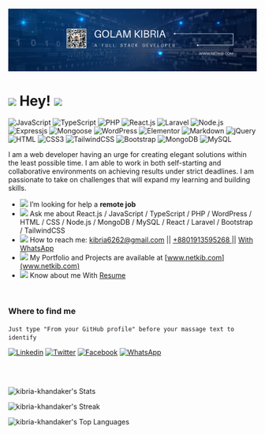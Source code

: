 ![I am Front-End Developer | MERN Stack Developer](https://raw.githubusercontent.com/kibria-khandaker/kibria-khandaker/main/Front-end-developer-MERN-Stack-developer.png)

<!-- ## Hey!, i'm Golam Kibria! 👋 -->

<h1><img src="https://emojis.slackmojis.com/emojis/images/1678165280/64494/trampoline2.gif?1678165280" width="28"/> Hey! <img src="https://emojis.slackmojis.com/emojis/images/1643514441/4229/blob-clap.gif?1643514441" width="28"/> </h1>


![JavaScript](https://img.shields.io/badge/JavaScript-F7DF1E?style=flat-square&logo=javascript&logoColor=black)
![TypeScript](https://img.shields.io/badge/TypeScript-0081CB?style=flat-square&logo=typescript&logoColor=white)
![PHP](https://img.shields.io/badge/PHP-777BB4?style=flat-square&logo=php&logoColor=white)
![React.js](https://img.shields.io/badge/React.js-0081CB?style=flat-square&logo=react&logoColor=61DAFB)
![Laravel](https://img.shields.io/badge/Laravel-FF2D20?style=flat-square&logo=laravel&logoColor=white)
![Node.js](https://img.shields.io/badge/Node.js-43853D?style=flat-square&logo=node.js&logoColor=white)
![Expressjs](https://img.shields.io/badge/Express-FFFFFF?style=flat-square&logo=Express&logoColor=black)
![Mongoose](https://img.shields.io/badge/Mongoose-FFFFFF?style=flat-square&logo=Mongoose&logoColor=880000)
![WordPress](https://img.shields.io/badge/Wordpress-21759B?style=flat-square&logo=wordpress&logoColor=white)
![Elementor](https://img.shields.io/badge/Elementor-9146FF?style=flat-square&logo=elementor&logoColor=white)
![Markdown](https://img.shields.io/badge/Markdown-000000?style=flat-square&logo=markdown&logoColor=white)
![jQuery](https://img.shields.io/badge/jQuery-0769AD?style=flat-square&logo=jquery&logoColor=white)
![HTML](https://img.shields.io/badge/HTML5-E34F26?style=flat-square&logo=html5&logoColor=white)
![CSS3](https://img.shields.io/badge/CSS3-1572B6?style=flat-square&logo=css3&logoColor=white)
![TailwindCSS](https://img.shields.io/badge/Tailwind_CSS-38B2AC?style=flat-square&logo=tailwind-css&logoColor=white)
![Bootstrap](https://img.shields.io/badge/Bootstrap-563D7C?style=flat-square&logo=bootstrap&logoColor=white)
![MongoDB](https://img.shields.io/badge/MongoDB-43853D?style=flat-square&logo=MongoDB&logoColor=white)
![MySQL](https://img.shields.io/badge/MySQL-FFFFFF?style=flat-square&logo=MySQL&logoColor=21759B)
<!-- ![Cloudflare](https://img.shields.io/badge/Cloudflare-F38020?style=flat-square&logo=Cloudflare&logoColor=white) -->
<!-- ![Postman](https://img.shields.io/badge/Postman-ffa000?style=flat-square&logo=Postman&logoColor=ffffff) -->
<!-- ![Netlify](https://img.shields.io/badge/Netlify-00C7B7?style=flat-square&logo=netlify&logoColor=white) -->


<!-- ![Debian](https://img.shields.io/badge/Debian-A81D33?style=flat-square&logo=debian&logoColor=white) -->
<!-- ![Zorin](https://img.shields.io/badge/Zorin%20OS-0CC1F3?style=flat-square&logo=zorin&logoColor=white) -->
<!-- ![Mac OS](https://img.shields.io/badge/macOS-000000?style=flat-square&logo=apple&logoColor=white) -->
<!-- ![MySQL](https://img.shields.io/badge/MySQL-005C84?style=flat-square&logo=mysql&logoColor=white) -->
<!-- ![MariaDB](https://img.shields.io/badge/MariaDB-003545?style=flat-square&logo=mariadb&logoColor=white) -->
<!-- ![SQLite](https://img.shields.io/badge/SQLite-07405E?style=flat-square&logo=sqlite&logoColor=white) -->
<!-- ![Redis](https://img.shields.io/badge/redis-%23DD0031.svg?&style=flat-square&logo=redis&logoColor=white) -->
<!-- ![Python](https://img.shields.io/badge/Python-3776AB?style=flat-square&logo=python&logoColor=white) -->
<!-- ![Vue.js](https://img.shields.io/badge/Vue.js-35495E?style=flat-square&logo=vue.js&logoColor=4FC08D) -->
<!-- ![Docker](https://img.shields.io/badge/Docker-0CC1F3?style=flat-square&logo=docker&logoColor=white) -->
<!-- ![TypeScript](https://img.shields.io/badge/TypeScript-007ACC?style=flat-square&logo=typescript&logoColor=white) -->


<!-- #### Hello ! -->

I am a web developer having an urge for creating elegant solutions within the least possible time. I am able to work
in both self-starting and collaborative environments on achieving results under strict deadlines. I am passionate to
take on challenges that will expand my learning and building skills.


<!-- ⚡️ **Skills:** ✔ React ,  ✔ JavaScript ,   ✔ WordPress ,   ✔ HTML ,   ✔ CSS ,   ✔ Bootstrap ,   ✔ TailwindCSS ,   ✔ MilligramCSS ,   ✔ Node.js ,   ✔ MongoDB -->

<!--📄💬 👨‍💻📫-🤔 🌱 I’m currently learning: Typescript, React Native, Next JS, Shopify, SASS -->
- <img src="https://emojis.slackmojis.com/emojis/images/1643510189/49351/eyeslooking.gif?1643510189" width="15"/> I’m looking for help a **remote job**
- <img src="https://emojis.slackmojis.com/emojis/images/1643511855/42121/question.gif?1643511855" width="12"/> Ask me about React.js / JavaScript / TypeScript / PHP / WordPress / HTML / CSS / Node.js / MongoDB / MySQL / React / Laravel / Bootstrap / TailwindCSS
- <img src="https://emojis.slackmojis.com/emojis/images/1643516738/27867/calling.gif?1643516738" width="12"/> How to reach me: kibria6262@gmail.com || <a href="tel:+8801913595268"> +8801913595268 </a> || <a href="https://wa.me/+8801913595268"> With WhatsApp </a> 
- <img src="https://emojis.slackmojis.com/emojis/images/1643514841/8541/computercat.gif?1643514841" width="12"/> My Portfolio and Projects are available at [www.netkib.com](www.netkib.com)
- <img src="https://emojis.slackmojis.com/emojis/images/1531849430/4246/blob-sunglasses.gif?1531849430" width="15"/> Know about me With [ Resume ](https://drive.google.com/file/d/1VqNF-KdocXEGAv-zO534lSdkuimMxlNA/view?usp=sharing)
<!-- - 📝 I regularly write articles on [www.netkib.com](www.netkib.com) -->

<!-- <br/> -->

<!-- ![Profile views](https://gpvc.arturio.dev/kibria-khandaker) -->


<br/>

### Where to find me
`Just type "From your GitHub profile" before your massage text to identify`

[![Linkedin](https://img.shields.io/badge/LinkedIn-0077B5?style=flat-square&logo=linkedin&logoColor=white)](https://www.linkedin.com/in/kibria-khandaker/) 
[![Twitter](https://img.shields.io/badge/Twitter-1DA1F2?style=flat-square&logo=twitter&logoColor=white)](https://twitter.com/kibriakhandaker)
[![Facebook](https://img.shields.io/badge/Facebook-1877F2?style=flat-square&logo=facebook&logoColor=white)](https://www.facebook.com/amikibria)
[![WhatsApp](https://img.shields.io/badge/WhatsApp-green?style=flat-square&logo=WhatsApp&logoColor=white)](https://wa.me/+8801913595268)
<!-- [![Call](https://img.shields.io/badge/Click_to_phone_call-green?style=flat-square&logo=call&logoColor=white)](tel:+8801913595268) -->


<!-- 
<h3 align="left">Languages, Skills and Tools:</h3>
<p align="left">

<a href="https://www.w3schools.com/css/" target="_blank" rel="noreferrer"> <img src="https://raw.githubusercontent.com/devicons/devicon/master/icons/css3/css3-original-wordmark.svg" alt="css3" width="40" height="40"/> </a>
<a href="https://www.w3.org/html/" target="_blank" rel="noreferrer"> <img src="https://raw.githubusercontent.com/devicons/devicon/master/icons/html5/html5-original-wordmark.svg" alt="html5" width="40" height="40"/> </a>
<a href="https://tailwindcss.com/" target="_blank" rel="noreferrer"> <img src="https://www.vectorlogo.zone/logos/tailwindcss/tailwindcss-icon.svg" alt="tailwind" width="40" height="40"/> </a>
<a href="https://getbootstrap.com" target="_blank" rel="noreferrer"> <img src="https://raw.githubusercontent.com/devicons/devicon/master/icons/bootstrap/bootstrap-plain-wordmark.svg" alt="bootstrap" width="40" height="40"/> </a>
<a href="https://reactjs.org/" target="_blank" rel="noreferrer"> <img src="https://raw.githubusercontent.com/devicons/devicon/master/icons/react/react-original-wordmark.svg" alt="react" width="40" height="40"/> </a>
<a href="https://reactnative.dev/" target="_blank" rel="noreferrer"> <img src="https://reactnative.dev/img/header_logo.svg" alt="reactnative" width="40" height="40"/> </a>
<a href="https://laravel.com/" target="_blank" rel="noreferrer"> <img src="https://laravel.com/img/logomark.min.svg" alt="laravel" width="40" height="40"/> </a>

<a href="https://developer.mozilla.org/en-US/docs/Web/JavaScript" target="_blank" rel="noreferrer"> <img src="https://raw.githubusercontent.com/devicons/devicon/master/icons/javascript/javascript-original.svg" alt="javascript" width="40" height="40"/> </a>
<a href="https://www.php.net/" target="_blank" rel="noreferrer"> <img src="https://www.php.net/images/logos/php-logo.svg" alt="PHP" width="40" height="40"/> </a>

<a href="https://www.mongodb.com/" target="_blank" rel="noreferrer"> <img src="https://raw.githubusercontent.com/devicons/devicon/master/icons/mongodb/mongodb-original-wordmark.svg" alt="mongodb" width="40" height="40"/> </a>
<a href="https://nodejs.org" target="_blank" rel="noreferrer"> <img src="https://raw.githubusercontent.com/devicons/devicon/master/icons/nodejs/nodejs-original-wordmark.svg" alt="nodejs" width="40" height="40"/> </a>
<a href="https://expressjs.com" target="_blank" rel="noreferrer"> <img src="https://raw.githubusercontent.com/devicons/devicon/master/icons/express/express-original-wordmark.svg" alt="express" width="40" height="40"/> </a>

<a href="https://git-scm.com/" target="_blank" rel="noreferrer"> <img src="https://www.vectorlogo.zone/logos/git-scm/git-scm-icon.svg" alt="git" width="40" height="40"/> </a>
<a href="https://firebase.google.com/" target="_blank" rel="noreferrer"> <img src="https://www.vectorlogo.zone/logos/firebase/firebase-icon.svg" alt="firebase" width="40" height="40"/> </a>

<a href="https://www.typescriptlang.org/" target="_blank" rel="noreferrer"> <img src="https://raw.githubusercontent.com/devicons/devicon/master/icons/typescript/typescript-original.svg" alt="typescript" width="40" height="40"/> </a>
<a href="https://nextjs.org/" target="_blank" rel="noreferrer"> <img src="https://cdn.worldvectorlogo.com/logos/nextjs-2.svg" alt="nextjs" width="40" height="40"/> </a>

<a href="https://www.figma.com/" target="_blank" rel="noreferrer"> <img src="https://www.vectorlogo.zone/logos/figma/figma-icon.svg" alt="figma" width="40" height="40"/> </a>
<a href="https://www.photoshop.com/en" target="_blank" rel="noreferrer"> <img src="https://raw.githubusercontent.com/devicons/devicon/master/icons/photoshop/photoshop-line.svg" alt="photoshop" width="40" height="40"/> </a>

<a href="https://heroku.com" target="_blank" rel="noreferrer"> <img src="https://www.vectorlogo.zone/logos/heroku/heroku-icon.svg" alt="heroku" width="40" height="40"/> </a>
<a href="https://railway.app/" target="_blank" rel="noreferrer"> <img src="https://railway.app/brand/logo-dark.svg" alt="railway" width="40" height="40"/> </a>
<a href="https://render.com/" target="_blank" rel="noreferrer"> <img src="https://images.g2crowd.com/uploads/product/image/social_landscape/social_landscape_477db83f729d63210139ec7cd29c1351/render-render.png" alt="render" width="40" height="40"/> </a>
<a href="https://www.cyclic.sh/" target="_blank" rel="noreferrer"> <img src="https://avatars.githubusercontent.com/u/77067997?s=200&v=4" alt="cyclic" width="40" height="40"/> </a>

<a href="https://postman.com" target="_blank" rel="noreferrer"> <img src="https://www.vectorlogo.zone/logos/getpostman/getpostman-icon.svg" alt="postman" width="40" height="40"/> </a>

</p> -->

<!-- <a href="https://sass-lang.com" target="_blank" rel="noreferrer"> <img src="https://raw.githubusercontent.com/devicons/devicon/master/icons/sass/sass-original.svg" alt="sass" width="40" height="40"/> </a> -->
<!-- <a href="https://www.adobe.com/in/products/illustrator.html" target="_blank" rel="noreferrer"> <img src="https://www.vectorlogo.zone/logos/adobe_illustrator/adobe_illustrator-icon.svg" alt="illustrator" width="40" height="40"/> </a>  -->


<br/>
<br/>


<!-- <p><img align="left" src="https://github-readme-stats.vercel.app/api/top-langs?username=kibria-khandaker&show_icons=true&locale=en&layout=compact" alt="kibria-khandaker" /></p> -->
<!-- <p>&nbsp;<img align="center" src="https://github-readme-stats.vercel.app/api?username=kibria-khandaker&show_icons=true&locale=en" alt="kibria-khandaker" /></p> -->

<!-- <p><img align="center" src="https://github-readme-streak-stats.herokuapp.com/?user=kibria-khandaker&" alt="kibria-khandaker" /></p> -->

<!-- ![GitHub Activity Graph](https://activity-graph.herokuapp.com/graph?username=kibria-khandaker) -->

<!-- ![GitHub metrics](https://metrics.lecoq.io/kibria-khandaker) -->


<!-- ![GitHub streak stats](https://github-readme-streak-stats.herokuapp.com/?user=kibria-khandaker) -->


![kibria-khandaker's Stats](https://github-readme-stats.vercel.app/api?username=kibria-khandaker&theme=tokyonight&show_icons=true&hide_border=true&count_private=true)

![kibria-khandaker's Streak](https://github-readme-streak-stats.herokuapp.com/?user=kibria-khandaker&theme=tokyonight&hide_border=true)

![kibria-khandaker's Top Languages](https://github-readme-stats.vercel.app/api/top-langs/?username=kibria-khandaker&theme=tokyonight&show_icons=true&hide_border=true&layout=compact)

